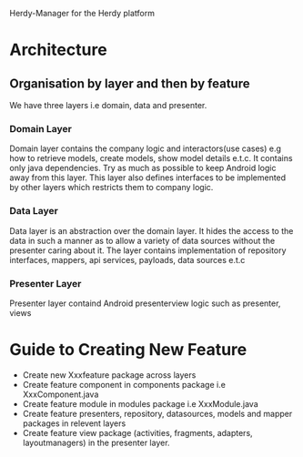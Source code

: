 Herdy-Manager for the Herdy platform

# Architecture

## Organisation by layer and then by feature
We have three layers i.e domain, data and presenter. 

### Domain Layer
Domain layer contains the company logic and interactors(use cases) e.g how to retrieve models, create models, show model details e.t.c. It contains only java dependencies. Try as much as possible to keep Android logic away from this layer. This layer also defines interfaces to be implemented by other layers which restricts them to company logic.
### Data Layer
Data layer is an abstraction over the domain layer. It hides the access to the data in such a manner as to allow a variety of data sources without the presenter caring about it. The layer contains implementation of repository interfaces, mappers, api services, payloads, data sources e.t.c
### Presenter Layer
Presenter layer containd Android presenterview logic such as presenter, views


# Guide to Creating New Feature
- Create new Xxxfeature package across layers
- Create feature component in components package i.e XxxComponent.java
- Create feature module in modules package i.e XxxModule.java 
- Create feature presenters, repository, datasources, models and mapper packages in relevent layers
- Create feature view package (activities, fragments, adapters, layoutmanagers) in the presenter layer.